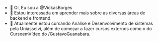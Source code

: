 - 👋 Oi, Eu sou a @VickasBorges
- 👀 Estou interessada em aprender mais sobre as diversas áreas de backend e frontend.
- 🌱 Atualmente estou cursando Análise e Desenvolvimento de sistemas pela Uniasselvi, além de começar a fazer cursos externos como o do CursoemVídeo do /GustavoGuanabara.


<!---
VickasBorges/VickasBorges is a ✨ special ✨ repository because its `README.md` (this file) appears on your GitHub profile.
You can click the Preview link to take a look at your changes.
--->

